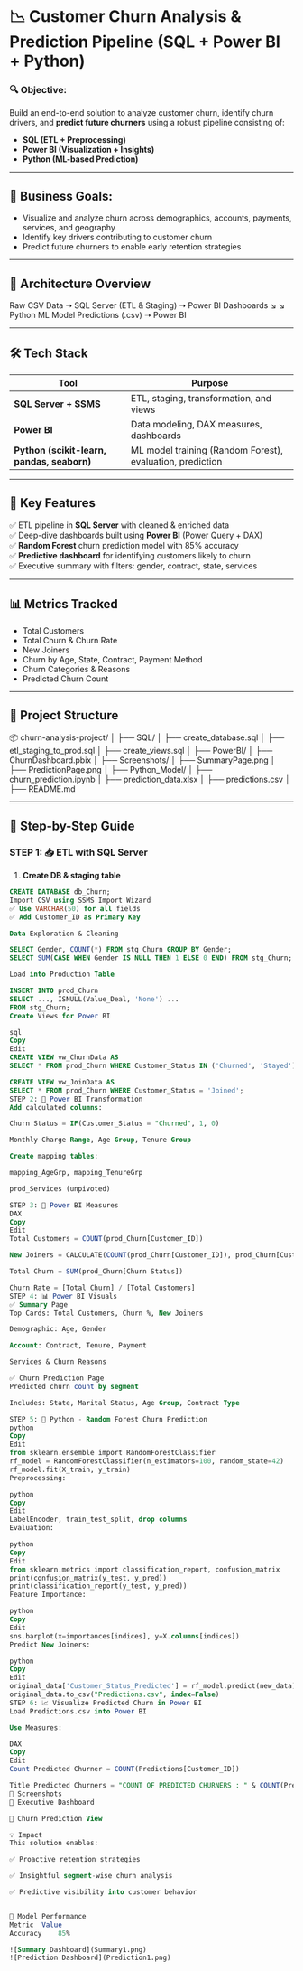 # 📉 Customer Churn Analysis & Prediction Pipeline (SQL + Power BI + Python)

### 🔍 Objective:
Build an end-to-end solution to analyze customer churn, identify churn drivers, and **predict future churners** using a robust pipeline consisting of:

- **SQL (ETL + Preprocessing)**
- **Power BI (Visualization + Insights)**
- **Python (ML-based Prediction)**

---

## 🎯 Business Goals:
- Visualize and analyze churn across demographics, accounts, payments, services, and geography  
- Identify key drivers contributing to customer churn  
- Predict future churners to enable early retention strategies

---

## 🧩 Architecture Overview

Raw CSV Data ➝ SQL Server (ETL & Staging) ➝ Power BI Dashboards
↘︎ ↘︎
Python ML Model Predictions (.csv) ➝ Power BI


---

## 🛠️ Tech Stack

| Tool | Purpose |
|------|---------|
| **SQL Server + SSMS** | ETL, staging, transformation, and views |
| **Power BI** | Data modeling, DAX measures, dashboards |
| **Python (scikit-learn, pandas, seaborn)** | ML model training (Random Forest), evaluation, prediction |

---

## 🚀 Key Features

✅ ETL pipeline in **SQL Server** with cleaned & enriched data  
✅ Deep-dive dashboards built using **Power BI** (Power Query + DAX)  
✅ **Random Forest** churn prediction model with 85% accuracy  
✅ **Predictive dashboard** for identifying customers likely to churn  
✅ Executive summary with filters: gender, contract, state, services

---

## 📊 Metrics Tracked

- Total Customers  
- Total Churn & Churn Rate  
- New Joiners  
- Churn by Age, State, Contract, Payment Method  
- Churn Categories & Reasons  
- Predicted Churn Count

---

## 📁 Project Structure

📦 churn-analysis-project/
│
├── SQL/
│ ├── create_database.sql
│ ├── etl_staging_to_prod.sql
│ ├── create_views.sql
│
├── PowerBI/
│ ├── ChurnDashboard.pbix
│ ├── Screenshots/
│ ├── SummaryPage.png
│ ├── PredictionPage.png
│
├── Python_Model/
│ ├── churn_prediction.ipynb
│ ├── prediction_data.xlsx
│ ├── predictions.csv
│
├── README.md


---

## 🧪 Step-by-Step Guide

### STEP 1: 📥 ETL with SQL Server

1. **Create DB & staging table**
```sql
CREATE DATABASE db_Churn;
Import CSV using SSMS Import Wizard
✅ Use VARCHAR(50) for all fields
✅ Add Customer_ID as Primary Key

Data Exploration & Cleaning

SELECT Gender, COUNT(*) FROM stg_Churn GROUP BY Gender;
SELECT SUM(CASE WHEN Gender IS NULL THEN 1 ELSE 0 END) FROM stg_Churn;

Load into Production Table

INSERT INTO prod_Churn
SELECT ..., ISNULL(Value_Deal, 'None') ...
FROM stg_Churn;
Create Views for Power BI

sql
Copy
Edit
CREATE VIEW vw_ChurnData AS
SELECT * FROM prod_Churn WHERE Customer_Status IN ('Churned', 'Stayed');

CREATE VIEW vw_JoinData AS
SELECT * FROM prod_Churn WHERE Customer_Status = 'Joined';
STEP 2: 🧠 Power BI Transformation
Add calculated columns:

Churn Status = IF(Customer_Status = "Churned", 1, 0)

Monthly Charge Range, Age Group, Tenure Group

Create mapping tables:

mapping_AgeGrp, mapping_TenureGrp

prod_Services (unpivoted)

STEP 3: 📐 Power BI Measures
DAX
Copy
Edit
Total Customers = COUNT(prod_Churn[Customer_ID])

New Joiners = CALCULATE(COUNT(prod_Churn[Customer_ID]), prod_Churn[Customer_Status] = "Joined")

Total Churn = SUM(prod_Churn[Churn Status])

Churn Rate = [Total Churn] / [Total Customers]
STEP 4: 📊 Power BI Visuals
✅ Summary Page
Top Cards: Total Customers, Churn %, New Joiners

Demographic: Age, Gender

Account: Contract, Tenure, Payment

Services & Churn Reasons

✅ Churn Prediction Page
Predicted churn count by segment

Includes: State, Marital Status, Age Group, Contract Type

STEP 5: 🧠 Python - Random Forest Churn Prediction
python
Copy
Edit
from sklearn.ensemble import RandomForestClassifier
rf_model = RandomForestClassifier(n_estimators=100, random_state=42)
rf_model.fit(X_train, y_train)
Preprocessing:

python
Copy
Edit
LabelEncoder, train_test_split, drop columns
Evaluation:

python
Copy
Edit
from sklearn.metrics import classification_report, confusion_matrix
print(confusion_matrix(y_test, y_pred))
print(classification_report(y_test, y_pred))
Feature Importance:

python
Copy
Edit
sns.barplot(x=importances[indices], y=X.columns[indices])
Predict New Joiners:

python
Copy
Edit
original_data['Customer_Status_Predicted'] = rf_model.predict(new_data)
original_data.to_csv("Predictions.csv", index=False)
STEP 6: 📈 Visualize Predicted Churn in Power BI
Load Predictions.csv into Power BI

Use Measures:

DAX
Copy
Edit
Count Predicted Churner = COUNT(Predictions[Customer_ID])

Title Predicted Churners = "COUNT OF PREDICTED CHURNERS : " & COUNT(Predictions[Customer_ID])
📸 Screenshots
💼 Executive Dashboard

🔮 Churn Prediction View

💡 Impact
This solution enables:

✅ Proactive retention strategies

✅ Insightful segment-wise churn analysis

✅ Predictive visibility into customer behavior


🧠 Model Performance
Metric	Value
Accuracy	85%

![Summary Dashboard](Summary1.png)
![Prediction Dashboard](Prediction1.png)





